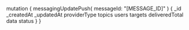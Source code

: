 mutation {
    messagingUpdatePush(
        messageId: "[MESSAGE_ID]"
    ) {
        _id
        _createdAt
        _updatedAt
        providerType
        topics
        users
        targets
        deliveredTotal
        data
        status
    }
}
